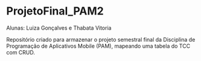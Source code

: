 # ProjetoFinal_PAM2
Alunas: Luiza Gonçalves e Thabata Vitoria

Repositório criado para armazenar o projeto semestral final da Disciplina de Programação de Aplicativos Mobile (PAM), mapeando uma tabela do TCC com CRUD.
